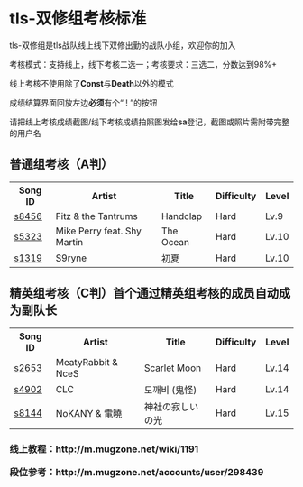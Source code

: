 # tls-双修组考核标准
<p>tls-双修组是tls战队线上线下双修出勤的战队小组，欢迎你的加入<p>
<p>考核模式：支持线上，线下考核二选一；考核要求：三选二，分数达到98%+<p>
<p>线上考核不使用除了<b>Const</b>与<b>Death</b>以外的模式</p><p>成绩结算界面回放左边<b>必须</b>有个“ ! ”的按钮</p>
<p>请把线上考核成绩截图/线下考核成绩拍照图发给<b>sa</b>登记，截图或照片需附带完整的用户名</p>
<h2>普通组考核（A判）</h2><table><tbody><tr><th class="c">Song ID</th><th class="c">Artist</th><th class="c">Title</th><th class="c">Difficulty</th><th class="c">Level</th></tr><tr><td class="c"><a href="http://m.mugzone.net/song/8456" target="_blank">s8456</a></td><td class="c">Fitz &amp; the Tantrums</td><td class="c">Handclap</td><td class="c">Hard</td><td class="c">Lv.9</td></tr><tr><td class="c"><a href="http://m.mugzone.net/song/5323" target="_blank">s5323</a></td><td class="c">Mike Perry feat. Shy Martin</td><td class="c">The Ocean</td><td class="c">Hard</td><td class="c">Lv.10</td></tr><tr><td class="c"><a href="http://m.mugzone.net/song/1319" target="_blank">s1319</a></td><td class="c">S9ryne</td><td class="c">初夏</td><td class="c">Hard</td><td class="c">Lv.10</td></tr></tbody></table><h3>
<h2>精英组考核（C判）<b>首个通过精英组考核的成员自动成为副队长</b></h2><table><tbody><tr><th class="c">Song ID</th><th class="c">Artist</th><th class="c">Title</th><th class="c">Difficulty</th><th class="c">Level</th></tr><tr><td class="c"><a href="http://m.mugzone.net/song/2653" target="_blank">s2653</a></td><td class="c">MeatyRabbit &amp; NceS</td><td class="c">Scarlet Moon</td><td class="c">Hard</td><td class="c">Lv.14</td></tr><tr><td class="c"><a href="http://m.mugzone.net/song/4902" target="_blank">s4902</a></td><td class="c">CLC</td><td class="c">도깨비 (鬼怪)</td><td class="c">Hard</td><td class="c">Lv.14</td></tr><tr><td class="c"><a href="http://m.mugzone.net/song/8144" target="_blank">s8144</a></td><td class="c">NoKANY &amp; 電曉</td><td class="c">神社の寂しいの光</td><td class="c">Hard</td><td class="c">Lv.15</td></tr></tbody></table><h3>
<p>线上教程：http://m.mugzone.net/wiki/1191<p>
<p>段位参考：http://m.mugzone.net/accounts/user/298439<p>
